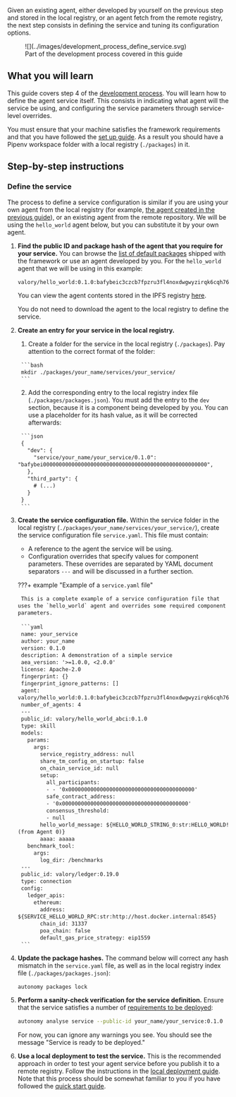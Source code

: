 Given an existing agent, either developed by yourself on the previous step and stored in the local registry, or an agent fetch from the remote registry, the next step consists in defining the service and tuning its configuration options.

<figure markdown>
![](../images/development_process_define_service.svg)
<figcaption>Part of the development process covered in this guide</figcaption>
</figure>

## What you will learn

This guide covers step 4 of the [development process](./overview_of_the_development_process.md). You will learn how to define the agent service itself. This consists in indicating what agent will the service be using, and configuring the service parameters through service-level overrides.

You must ensure that your machine satisfies the framework requirements and that you have followed the [set up guide](./set_up.md). As a result you should have a Pipenv workspace folder with a local registry (`./packages`) in it.

## Step-by-step instructions

### Define the service

The process to define a service configuration is similar if you are using your own agent from the local registry (for example, [the agent created in the previous guide](./define_agent.md)), or an existing agent from the remote repository. We will be using the `hello_world` agent below, but you can substitute it by your own agent.

1. **Find the public ID and package hash of the agent that you require for your service.** You can browse the [list of default packages](../package_list.md) shipped with the framework or use an agent developed by you. For the `hello_world` agent that we will be using in this example:
    ```
    valory/hello_world:0.1.0:bafybeic3czcb7fpzru3fl4noxdwgwyzirqk6cqh763h6aio7ugl6qm5gha
    ```

    You can view the agent contents stored in the IPFS registry [here](https://gateway.autonolas.tech/ipfs/bafybeicealdcbxjdejskntddizntwqmlpyxa2ujaxnw2cgy73x3swldwcq/hello_world/).

    You do not need to download the agent to the local registry to define the service.


2. **Create an entry for your service in the local registry.**
      1. Create a folder for the service in the local registry (`./packages`). Pay attention to the correct format of the folder:

        ```bash
        mkdir ./packages/your_name/services/your_service/
        ```

      2. Add the corresponding entry to the local registry index file (`./packages/packages.json`). You must add the entry to the `dev` section, because it is a component being developed by you. You can use a placeholder for its hash value, as it will be corrected afterwards:

        ```json
        {
          "dev": {
            "service/your_name/your_service/0.1.0": "bafybei0000000000000000000000000000000000000000000000000000",
          },
          "third_party": {
            # (...)
          }
        }
        ```

3. **Create the service configuration file.** Within the service folder in the local registry (`./packages/your_name/services/your_service/`), create the service configuration file `service.yaml`. This file must contain:
    * A reference to the agent the service will be using.
    * Configuration overrides that specify values for component parameters. These overrides are separated by YAML document separators `---` and will be discussed in a further section.

    ???+ example "Example of a `service.yaml` file"

        This is a complete example of a service configuration file that uses the `hello_world` agent and overrides some required component parameters.

        ```yaml
        name: your_service
        author: your_name
        version: 0.1.0
        description: A demonstration of a simple service
        aea_version: '>=1.0.0, <2.0.0'
        license: Apache-2.0
        fingerprint: {}
        fingerprint_ignore_patterns: []
        agent: valory/hello_world:0.1.0:bafybeic3czcb7fpzru3fl4noxdwgwyzirqk6cqh763h6aio7ugl6qm5gha
        number_of_agents: 4
        ---
        public_id: valory/hello_world_abci:0.1.0
        type: skill
        models:
          params:
            args:
              service_registry_address: null
              share_tm_config_on_startup: false
              on_chain_service_id: null
              setup:
                all_participants:
                - - '0x0000000000000000000000000000000000000000'
                safe_contract_address:
                - '0x0000000000000000000000000000000000000000'
                consensus_threshold:
                - null
              hello_world_message: ${HELLO_WORLD_STRING_0:str:HELLO_WORLD! (from Agent 0)}
              aaaa: aaaaa
          benchmark_tool:
            args:
              log_dir: /benchmarks
        ---
        public_id: valory/ledger:0.19.0
        type: connection
        config:
          ledger_apis:
            ethereum:
              address: ${SERVICE_HELLO_WORLD_RPC:str:http://host.docker.internal:8545}
              chain_id: 31337
              poa_chain: false
              default_gas_price_strategy: eip1559
        ```

4. **Update the package hashes.** The command below will correct any hash mismatch in the `service.yaml` file, as well as in the local registry index file (`./packages/packages.json`):

    ```bash
    autonomy packages lock
    ```

5. **Perform a sanity-check verification for the service definition.** Ensure that the service satisfies a number of [requirements to be deployed](../deployment/on-chain_deployment_checklist.md):

    ```bash
    autonomy analyse service --public-id your_name/your_service:0.1.0
    ```

    For now, you can ignore any warnings you see. You should see the message "Service is ready to be deployed."

6. **Use a local deployment to test the service.** This is the recommended approach in order to test your agent service before you publish it to a remote registry. Follow the instructions in the [local deployment guide](./deploy_service.md#local-deployment). Note that this process should be somewhat familiar to you if you have followed the [quick start guide](./quick_start.md).



















